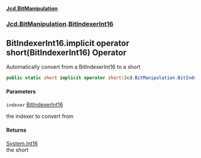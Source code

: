#### [Jcd.BitManipulation](index.md 'index')
### [Jcd.BitManipulation](Jcd.BitManipulation.md 'Jcd.BitManipulation').[BitIndexerInt16](Jcd.BitManipulation.BitIndexerInt16.md 'Jcd.BitManipulation.BitIndexerInt16')

## BitIndexerInt16.implicit operator short(BitIndexerInt16) Operator

Automatically convert from a BitIndexerInt16 to a short

```csharp
public static short implicit operator short(Jcd.BitManipulation.BitIndexerInt16 indexer);
```
#### Parameters

<a name='Jcd.BitManipulation.BitIndexerInt16.op_Implicitshort(Jcd.BitManipulation.BitIndexerInt16).indexer'></a>

`indexer` [BitIndexerInt16](Jcd.BitManipulation.BitIndexerInt16.md 'Jcd.BitManipulation.BitIndexerInt16')

the indexer to convert from

#### Returns
[System.Int16](https://docs.microsoft.com/en-us/dotnet/api/System.Int16 'System.Int16')  
the short